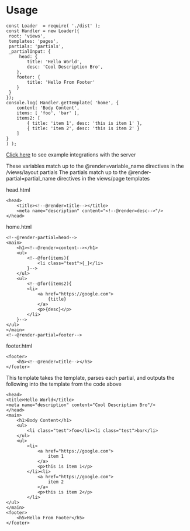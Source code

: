 # Usage

    const Loader  = require( './dist' );
    const Handler = new Loader({
     root: 'views',
     templates: 'pages',
     partials: 'partials',
     _partialInput: {
         head: {
            title: 'Hello World',
            desc: 'Cool Description Bro',
        },
        footer: {
            title: 'Hello From Footer'
        }
     }
    });
    console.log( Handler.getTemplate( 'home', { 
        content: 'Body Content', 
        items: [ 'foo', 'bar' ], 
        items2: [ 
            { title: 'item 1', desc: 'this is item 1' }, 
            { title: 'item 2', desc: 'this is item 2' } 
        ] 
    } 
    ) );
    
[Click here](https://github.com/abschill/html-chunk-loader/tree/master/examples) to see example integrations with the server

These variables match up to the @render=variable_name directives in the /views/layout partials
The partials match up to the @render-partial=partial_name directives in the views/page templates

head.html

    <head>
        <title><!--@render=title--></title>
        <meta name="description" content="<!--@render=desc-->"/>
    </head>

home.html

    <!--@render-partial=head-->
    <main>
        <h1><!--@render=content--></h1>
        <ul>
            <!--@for(items){
                <li class="test">{_}</li>    
            }-->
        </ul>
        <ul>
            <!--@for(items2){
            <li>
                <a href="https://google.com">
                    {title}
                </a>
                <p>{desc}</p>
            </li>
        }-->
    </ul>
    </main>
    <!--@render-partial=footer-->

footer.html

    <footer>
        <h5><!--@render=title--></h5>
    </footer>

This template takes the template, parses each partial, and outputs the following into the template from the code above

    <head>
    <title>Hello World</title>
    <meta name="description" content="Cool Description Bro"/>
    </head>
    <main>
        <h1>Body Content</h1>
        <ul>
            <li class="test">foo</li><li class="test">bar</li>
        </ul>
        <ul>
            <li>
                <a href="https://google.com">      
                    item 1
                </a>
                <p>this is item 1</p>
            </li><li>
                <a href="https://google.com">      
                    item 2
                </a>
                <p>this is item 2</p>
            </li>
    </ul>
    </main>
    <footer>
        <h5>Hello From Footer</h5>
    </footer>